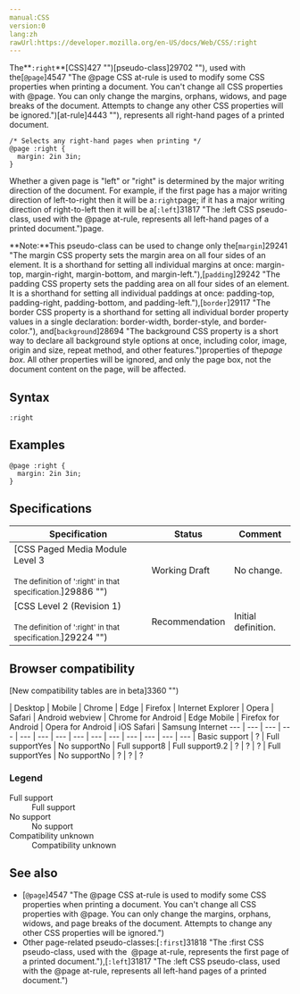 ```yaml
---
manual:CSS
version:0
lang:zh
rawUrl:https://developer.mozilla.org/en-US/docs/Web/CSS/:right
---
```






The**`:right`**[CSS]427 "")[pseudo-class]29702 ""), used with the[`@page`]4547 "The @page CSS at-rule is used to modify some CSS properties when printing a document. You can't change all CSS properties with @page. You can only change the margins, orphans, widows, and page breaks of the document. Attempts to change any other CSS properties will be ignored.")[at-rule]4443 ""), represents all right-hand pages of a printed document.


```
/* Selects any right-hand pages when printing */
@page :right {
  margin: 2in 3in;
}
```


Whether a given page is &quot;left&quot; or &quot;right&quot; is determined by the major writing direction of the document. For example, if the first page has a major writing direction of left-to-right then it will be a`:right`page; if it has a major writing direction of right-to-left then it will be a[`:left`]31817 "The :left CSS pseudo-class, used with the @page at-rule, represents all left-hand pages of a printed document.")page.



**Note:**This pseudo-class can be used to change only the[`margin`]29241 "The margin CSS property sets the margin area on all four sides of an element. It is a shorthand for setting all individual margins at once: margin-top, margin-right, margin-bottom, and margin-left."),[`padding`]29242 "The padding CSS property sets the padding area on all four sides of an element. It is a shorthand for setting all individual paddings at once: padding-top, padding-right, padding-bottom, and padding-left."),[`border`]29117 "The border CSS property is a shorthand for setting all individual border property values in a single declaration: border-width, border-style, and border-color."), and[`background`]28694 "The background CSS property is a short way to declare all background style options at once, including color, image, origin and size, repeat method, and other features.")properties of the*page box*. All other properties will be ignored, and only the page box, not the document content on the page, will be affected.



## Syntax<a name="Syntax"></a>

```
:right
```

## Examples<a name="Examples"></a>

```
@page :right {
  margin: 2in 3in;
}
```

## Specifications<a name="Specifications"></a>

Specification | Status | Comment 
 ---  |  ---  |  ---  | 
[CSS Paged Media Module Level 3<br></br><small>The definition of &#39;:right&#39; in that specification.</small>]29886 "") | Working Draft | No change. 
[CSS Level 2 (Revision 1)<br></br><small>The definition of &#39;:right&#39; in that specification.</small>]29224 "") | Recommendation | Initial definition. 


## Browser compatibility<a name="Browser_compatibility"></a>
[New compatibility tables are in beta<i></i>]3360 "")

 | <abbr>Desktop<i></i></abbr> | <abbr>Mobile<i></i></abbr> 
 | <abbr>Chrome<i></i></abbr> | <abbr>Edge<i></i></abbr> | <abbr>Firefox<i></i></abbr> | <abbr>Internet Explorer<i></i></abbr> | <abbr>Opera<i></i></abbr> | <abbr>Safari<i></i></abbr> | <abbr>Android webview<i></i></abbr> | <abbr>Chrome for Android<i></i></abbr> | <abbr>Edge Mobile<i></i></abbr> | <abbr>Firefox for Android<i></i></abbr> | <abbr>Opera for Android<i></i></abbr> | <abbr>iOS Safari<i></i></abbr> | <abbr>Samsung Internet<i></i></abbr> 
 ---  |  ---  |  ---  |  ---  |  ---  |  ---  |  ---  |  ---  |  ---  |  ---  |  ---  |  ---  |  ---  |  ---  | 
Basic support | <abbr>?</abbr> | <abbr>Full support</abbr>Yes | <abbr>No support</abbr>No | <abbr>Full support</abbr>8 | <abbr>Full support</abbr>9.2 | <abbr>?</abbr> | <abbr>?</abbr> | <abbr>?</abbr> | <abbr>Full support</abbr>Yes | <abbr>No support</abbr>No | <abbr>?</abbr> | <abbr>?</abbr> | <abbr>?</abbr> 


### Legend<a name="Legend"></a>
<dl><dt id=''><abbr>Full support</abbr></dt><dd>Full support</dd><dt id=''><abbr>No support</abbr></dt><dd>No support</dd><dt id=''><abbr>Compatibility unknown</abbr></dt><dd>Compatibility unknown</dd></dl>

## See also<a name="See_also"></a>

* [`@page`]4547 "The @page CSS at-rule is used to modify some CSS properties when printing a document. You can't change all CSS properties with @page. You can only change the margins, orphans, widows, and page breaks of the document. Attempts to change any other CSS properties will be ignored.")
* Other page-related pseudo-classes:[`:first`]31818 "The :first CSS pseudo-class, used with the  @page at-rule, represents the first page of a printed document."),[`:left`]31817 "The :left CSS pseudo-class, used with the @page at-rule, represents all left-hand pages of a printed document.")



